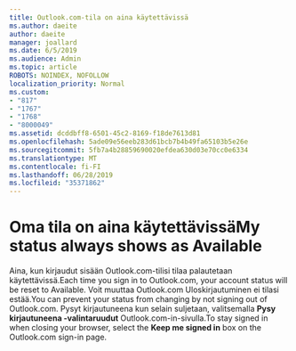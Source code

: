```yaml
---
title: Outlook.com-tila on aina käytettävissä
ms.author: daeite
author: daeite
manager: joallard
ms.date: 6/5/2019
ms.audience: Admin
ms.topic: article
ROBOTS: NOINDEX, NOFOLLOW
localization_priority: Normal
ms.custom:
- "817"
- "1767"
- "1768"
- "8000049"
ms.assetid: dcddbff8-6501-45c2-8169-f18de7613d81
ms.openlocfilehash: 5ade09e56eeb283d61bcb7b4b49fa65103b5e26e
ms.sourcegitcommit: 5fb7a4b28859690020efdea630d03e70cc0e6334
ms.translationtype: MT
ms.contentlocale: fi-FI
ms.lasthandoff: 06/28/2019
ms.locfileid: "35371862"
---
```

# <a name="my-status-always-shows-as-available"></a><span data-ttu-id="9cc21-102">Oma tila on aina käytettävissä</span><span class="sxs-lookup"><span data-stu-id="9cc21-102">My status always shows as Available</span></span>

<span data-ttu-id="9cc21-103">Aina, kun kirjaudut sisään Outlook.com-tilisi tilaa palautetaan käytettävissä.</span><span class="sxs-lookup"><span data-stu-id="9cc21-103">Each time you sign in to Outlook.com, your account status will be reset to Available.</span></span> <span data-ttu-id="9cc21-104">Voit muuttaa Outlook.com Uloskirjautuminen ei tilasi estää.</span><span class="sxs-lookup"><span data-stu-id="9cc21-104">You can prevent your status from changing by not signing out of Outlook.com.</span></span> <span data-ttu-id="9cc21-105">Pysyt kirjautuneena kun selain suljetaan, valitsemalla **Pysy kirjautuneena ‑valintaruudut** Outlook.com-in-sivulla.</span><span class="sxs-lookup"><span data-stu-id="9cc21-105">To stay signed in when closing your browser, select the **Keep me signed in** box on the Outlook.com sign-in page.</span></span>
